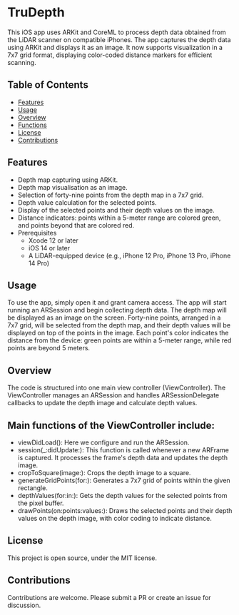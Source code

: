 # TruDepth
This iOS app uses ARKit and CoreML to process depth data obtained from the LiDAR scanner on compatible iPhones. The app captures the depth data using ARKit and displays it as an image. It now supports visualization in a 7x7 grid format, displaying color-coded distance markers for efficient scanning.

## Table of Contents

- [Features](#features)
- [Usage](#usage)
- [Overview](#overview)
- [Functions](#functions)
- [License](#license)
- [Contributions](#contributions)
  
## Features
- Depth map capturing using ARKit.
- Depth map visualisation as an image.
- Selection of forty-nine points from the depth map in a 7x7 grid.
- Depth value calculation for the selected points.
- Display of the selected points and their depth values on the image.
- Distance indicators: points within a 5-meter range are colored green, and points beyond that are colored red.
- Prerequisites
  - Xcode 12 or later
  - iOS 14 or later
  - A LiDAR-equipped device (e.g., iPhone 12 Pro, iPhone 13 Pro, iPhone 14 Pro)

## Usage
To use the app, simply open it and grant camera access. The app will start running an ARSession and begin collecting depth data. The depth map will be displayed as an image on the screen. Forty-nine points, arranged in a 7x7 grid, will be selected from the depth map, and their depth values will be displayed on top of the points in the image. Each point's color indicates the distance from the device: green points are within a 5-meter range, while red points are beyond 5 meters.

## Overview
The code is structured into one main view controller (ViewController). The ViewController manages an ARSession and handles ARSessionDelegate callbacks to update the depth image and calculate depth values.

## Main functions of the ViewController include:
- viewDidLoad(): Here we configure and run the ARSession.
- session(_:didUpdate:): This function is called whenever a new ARFrame is captured. It processes the frame's depth data and updates the depth image.
- cropToSquare(image:): Crops the depth image to a square.
- generateGridPoints(for:): Generates a 7x7 grid of points within the given rectangle.
- depthValues(for:in:): Gets the depth values for the selected points from the pixel buffer.
- drawPoints(on:points:values:): Draws the selected points and their depth values on the depth image, with color coding to indicate distance.

## License
This project is open source, under the MIT license.

## Contributions
Contributions are welcome. Please submit a PR or create an issue for discussion.
